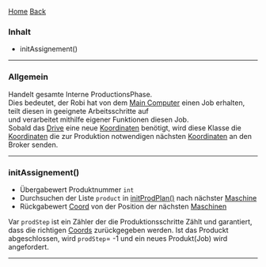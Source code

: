 [Home](home) [Back](WikiSolidus)


### Inhalt ###
- initAssignement()



----------
### Allgemein ###

Handelt gesamte Interne ProductionsPhase.  
Dies bedeutet, der Robi hat von dem [Main Computer](ProductControllMain) einen Job erhalten, teilt diesen in geeignete Arbeitsschritte auf  
und verarbeitet mithilfe eigener Funktionen diesen Job.  
Sobald das [Drive](Drive) eine neue [Koordinaten](Coord) benötigt, wird diese Klasse die [Koordinaten](Coord) die zur Produktion notwendigen nächsten [Koordinaten](Coord) an den Broker senden.

----------

### initAssignement() ###

- Übergabewert Produktnummer `int`
- Durchsuchen der Liste `product` in [initProdPlan()](ProductAssembly) nach nächster [Maschine](Machine)
- Rückgabewert [Coord](Coord) von der Position der nächsten [Maschinen](Machine) 

Var `prodStep` ist ein Zähler der die Produktionsschritte Zählt und garantiert, dass die richtigen [Coords](Coord) zurückgegeben werden.
Ist das Produckt abgeschlossen, wird `prodStep`= -1  und ein neues Produkt(Job) wird angefordert. 

----------
